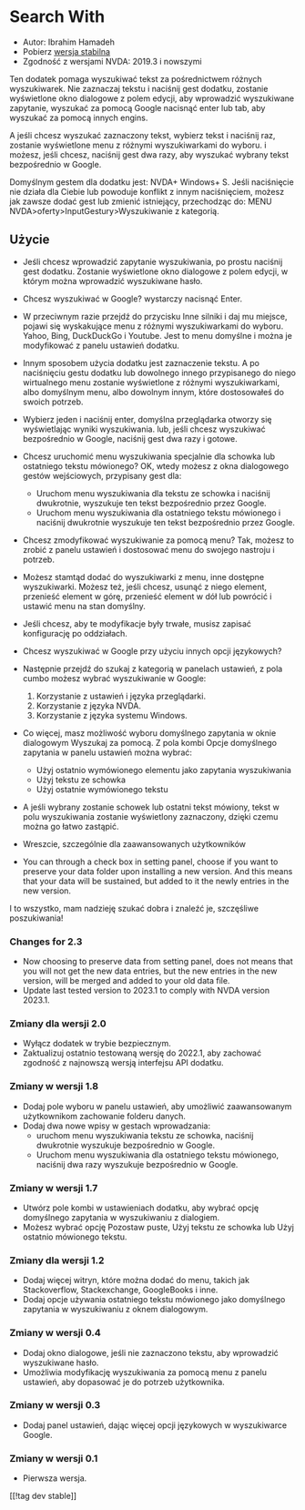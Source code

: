 # Search With #

* Autor: Ibrahim Hamadeh
* Pobierz [wersja stabilna][1]
* Zgodność z wersjami NVDA: 2019.3 i nowszymi

Ten dodatek pomaga wyszukiwać tekst za pośrednictwem różnych
wyszukiwarek. Nie zaznaczaj tekstu i naciśnij gest dodatku, zostanie
wyświetlone okno dialogowe z polem edycji, aby wprowadzić wyszukiwane
zapytanie, wyszukać za pomocą Google nacisnąć enter lub tab, aby wyszukać za
pomocą innych engins.

A jeśli chcesz wyszukać zaznaczony tekst, wybierz tekst i naciśnij raz,
zostanie wyświetlone menu z różnymi wyszukiwarkami do wyboru. i możesz,
jeśli chcesz, naciśnij gest dwa razy, aby wyszukać wybrany tekst
bezpośrednio w Google.

Domyślnym gestem dla dodatku jest: NVDA+ Windows+ S. Jeśli naciśnięcie nie działa dla Ciebie lub powoduje konflikt z innym naciśnięciem, możesz jak zawsze dodać gest lub zmienić istniejący, przechodząc do: MENU NVDA>oferty>InputGestury>Wyszukiwanie z kategorią.

## Użycie

* Jeśli chcesz wprowadzić zapytanie wyszukiwania, po prostu naciśnij gest
  dodatku. Zostanie wyświetlone okno dialogowe z polem edycji, w którym
  można wprowadzić wyszukiwane hasło.
* Chcesz wyszukiwać w Google? wystarczy nacisnąć Enter.
* W przeciwnym razie przejdź do przycisku Inne silniki i daj mu miejsce,
  pojawi się wyskakujące menu z różnymi wyszukiwarkami do wyboru. Yahoo,
  Bing, DuckDuckGo i Youtube. Jest to menu domyślne i można je modyfikować z
  panelu ustawień dodatku.
* Innym sposobem użycia dodatku jest zaznaczenie tekstu. A po naciśnięciu
  gestu dodatku lub dowolnego innego przypisanego do niego wirtualnego menu
  zostanie wyświetlone z różnymi wyszukiwarkami, albo domyślnym menu, albo
  dowolnym innym, które dostosowałeś do swoich potrzeb.
* Wybierz jeden i naciśnij enter, domyślna przeglądarka otworzy się
  wyświetlając wyniki wyszukiwania. lub, jeśli chcesz wyszukiwać
  bezpośrednio w Google, naciśnij gest dwa razy i gotowe.
* Chcesz uruchomić menu wyszukiwania specjalnie dla schowka lub ostatniego
  tekstu mówionego? OK, wtedy możesz z okna dialogowego gestów wejściowych,
  przypisany gest dla:
    * Uruchom menu wyszukiwania dla tekstu ze schowka i naciśnij dwukrotnie,
      wyszukuje ten tekst bezpośrednio przez Google.
    * Uruchom menu wyszukiwania dla ostatniego tekstu mówionego i naciśnij
      dwukrotnie wyszukuje ten tekst bezpośrednio przez Google.
* Chcesz zmodyfikować wyszukiwanie za pomocą menu? Tak, możesz to zrobić z
  panelu ustawień i dostosować menu do swojego nastroju i potrzeb.
* Możesz stamtąd dodać do wyszukiwarki z menu, inne dostępne
  wyszukiwarki. Możesz też, jeśli chcesz, usunąć z niego element, przenieść
  element w górę, przenieść element w dół lub powrócić i ustawić menu na
  stan domyślny.
* Jeśli chcesz, aby te modyfikacje były trwałe, musisz zapisać konfigurację
  po oddziałach.
* Chcesz wyszukiwać w Google przy użyciu innych opcji językowych?
* Następnie przejdź do szukaj z kategorią w panelach ustawień, z pola cumbo
  możesz wybrać wyszukiwanie w Google:

    1. Korzystanie z ustawień i języka przeglądarki.
    2. Korzystanie z języka NVDA.
    3. Korzystanie z języka systemu Windows.

* Co więcej, masz możliwość wyboru domyślnego zapytania w oknie dialogowym
  Wyszukaj za pomocą. Z pola kombi Opcje domyślnego zapytania w panelu
  ustawień można wybrać:

    * Użyj ostatnio wymówionego elementu jako zapytania wyszukiwania
    * Użyj tekstu ze schowka
    * Użyj ostatnie wymówionego tekstu

* A jeśli wybrany zostanie schowek lub ostatni tekst mówiony, tekst w polu
  wyszukiwania zostanie wyświetlony zaznaczony, dzięki czemu można go łatwo
  zastąpić.
* Wreszcie, szczególnie dla zaawansowanych użytkowników
* You can through a check box in setting panel, choose if you want to
  preserve your data folder upon installing a new version. And this means
  that your data will be sustained, but added to it the newly entries in the
  new version.

I to wszystko, mam nadzieję szukać dobra i znaleźć je, szczęśliwe
poszukiwania!

### Changes for 2.3 ###

* Now choosing to preserve data from setting panel, does not means that you
  will not get the new data entries, but the new entries in the new version,
  will be merged and added to your old data file.
* Update last tested version to 2023.1 to comply with NVDA version 2023.1.

### Zmiany dla wersji 2.0 ###

* Wyłącz dodatek w trybie bezpiecznym.
* Zaktualizuj ostatnio testowaną wersję do 2022.1, aby zachować zgodność z
  najnowszą wersją interfejsu API dodatku.

### Zmiany w wersji 1.8 ###

* Dodaj pole wyboru w panelu ustawień, aby umożliwić zaawansowanym
  użytkownikom zachowanie folderu danych.
* Dodaj dwa nowe wpisy w gestach wprowadzania:
    * uruchom menu wyszukiwania tekstu ze schowka, naciśnij dwukrotnie
      wyszukuje bezpośrednio w Google.
    * Uruchom menu wyszukiwania dla ostatniego tekstu mówionego, naciśnij
      dwa razy wyszukuje bezpośrednio w Google.

### Zmiany w wersji 1.7

* Utwórz pole kombi w ustawieniach dodatku, aby wybrać opcję domyślnego
  zapytania w wyszukiwaniu z dialogiem.
* Możesz wybrać opcję Pozostaw puste, Użyj tekstu ze schowka lub Użyj
  ostatnio mówionego tekstu.

### Zmiany dla wersji 1.2

* Dodaj więcej witryn, które można dodać do menu, takich jak Stackoverflow,
  Stackexchange, GoogleBooks i inne.
* Dodaj opcje używania ostatniego tekstu mówionego jako domyślnego zapytania
  w wyszukiwaniu z oknem dialogowym.

### Zmiany w wersji 0.4

* Dodaj okno dialogowe, jeśli nie zaznaczono tekstu, aby wprowadzić
  wyszukiwane hasło.
* Umożliwia modyfikację wyszukiwania za pomocą menu z panelu ustawień, aby
  dopasować je do potrzeb użytkownika.

### Zmiany w wersji 0.3

* Dodaj panel ustawień, dając więcej opcji językowych w wyszukiwarce Google.

### Zmiany w wersji 0.1

* Pierwsza wersja.

[[!tag dev stable]]

[1]: https://addons.nvda-project.org/files/get.php?file=searchwith
